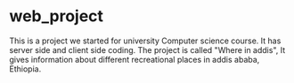 # web_project
This is a project we started for university Computer science course. It has server side and client side coding.
The project is called "Where in addis", It gives information about different recreational places in addis ababa, Ethiopia.
